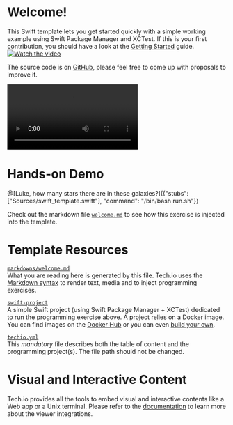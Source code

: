 # Welcome!

This Swift template lets you get started quickly with a simple working example using Swift Package Manager and XCTest. If this is your first contribution, you should have a look at the [Getting Started](https://tech.io/doc/getting-started-create-playground) guide.
[![Watch the video](https://www.dropbox.com/s/hy3j7k0ytrk1pw0/screen-video.png?raw=1)](https://www.dropbox.com/s/qs6u7yx71i4yub0/64fenetres_-_moyenne.mov?raw=1)


The source code is on [GitHub](https://github.com/TechDotIO/swift-template), please feel free to come up with proposals to improve it.

![Watch the video](https://www.dropbox.com/s/qs6u7yx71i4yub0/64fenetres_-_moyenne.mov?raw=1)

# Hands-on Demo

@[Luke, how many stars there are in these galaxies?]({"stubs": ["Sources/swift_template.swift"], "command": "/bin/bash run.sh"})

Check out the markdown file [`welcome.md`](https://github.com/TechDotIO/swift-template/blob/master/markdowns/welcome.md) to see how this exercise is injected into the template.

# Template Resources

[`markdowns/welcome.md`](https://github.com/TechDotIO/swift-template/blob/master/markdowns/welcome.md)  
What you are reading here is generated by this file. Tech.io uses the [Markdown syntax](https://tech.io/doc/reference-markdowns) to render text, media and to inject programming exercises.


[`swift-project`](https://github.com/TechDotIO/swift-template/tree/master/swift-template)  
A simple Swift project (using Swift Package Manager + XCTest) dedicated to run the programming exercise above. A project relies on a Docker image. You can find images on the [Docker Hub](https://hub.docker.com/explore/) or you can even [build your own](https://tech.io/doc/reference-runner).


[`techio.yml`](https://github.com/TechDotIO/swift-template/blob/master/techio.yml)  
This *mandatory* file describes both the table of content and the programming project(s). The file path should not be changed.


# Visual and Interactive Content

Tech.io provides all the tools to embed visual and interactive contents like a Web app or a Unix terminal. Please refer to the [documentation](https://tech.io/doc) to learn more about the viewer integrations.

